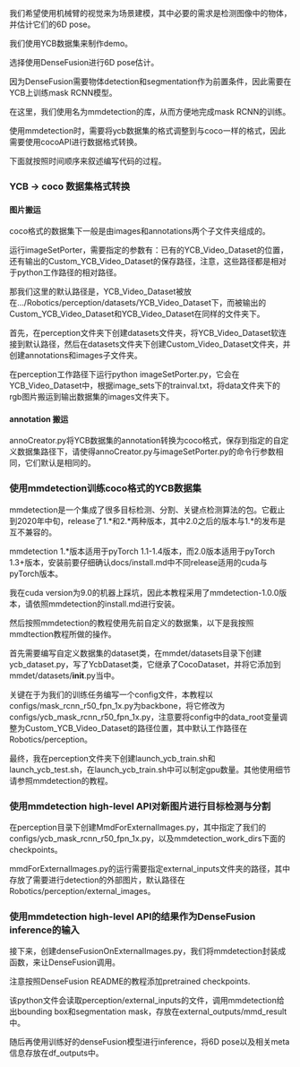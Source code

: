 我们希望使用机械臂的视觉来为场景建模，其中必要的需求是检测图像中的物体，并估计它们的6D pose。

我们使用YCB数据集来制作demo。

选择使用DenseFusion进行6D pose估计。

因为DenseFusion需要物体detection和segmentation作为前置条件，因此需要在YCB上训练mask RCNN模型。

在这里，我们使用名为mmdetection的库，从而方便地完成mask RCNN的训练。

使用mmdetection时，需要将ycb数据集的格式调整到与coco一样的格式，因此需要使用cocoAPI进行数据格式转换。

下面就按照时间顺序来叙述编写代码的过程。

### YCB -> coco 数据集格式转换

#### 图片搬运
coco格式的数据集下一般是由images和annotations两个子文件夹组成的。

运行imageSetPorter，需要指定的参数有：已有的YCB_Video_Dataset的位置，还有输出的Custom_YCB_Video_Dataset的保存路径，注意，这些路径都是相对于python工作路径的相对路径。

那我们这里的默认路径是，YCB_Video_Dataset被放在.../Robotics/perception/datasets/YCB_Video_Dataset下，而被输出的Custom_YCB_Video_Dataset和YCB_Video_Dataset在同样的文件夹下。

首先，在perception文件夹下创建datasets文件夹，将YCB_Video_Dataset软连接到默认路径，然后在datasets文件夹下创建Custom_Video_Dataset文件夹，并创建annotations和images子文件夹。

在perception工作路径下运行python imageSetPorter.py，它会在YCB_Video_Dataset中，根据image_sets下的trainval.txt，将data文件夹下的rgb图片搬运到输出数据集的images文件夹下。

#### annotation 搬运
annoCreator.py将YCB数据集的annotation转换为coco格式，保存到指定的自定义数据集路径下，请使得annoCreator.py与imageSetPorter.py的命令行参数相同，它们默认是相同的。

### 使用mmdetection训练coco格式的YCB数据集
mmdetection是一个集成了很多目标检测、分割、关键点检测算法的包。它截止到2020年中旬，release了1.*和2.*两种版本，其中2.0之后的版本与1.*的发布是互不兼容的。

mmdetection 1.*版本适用于pyTorch 1.1-1.4版本，而2.0版本适用于pyTorch 1.3+版本，安装前要仔细确认docs/install.md中不同release适用的cuda与pyTorch版本。

我在cuda version为9.0的机器上踩坑，因此本教程采用了mmdetection-1.0.0版本，请依照mmdetection的install.md进行安装。

然后按照mmdetection的教程使用先前自定义的数据集，以下是我按照mmdtection教程所做的操作。

首先需要编写自定义数据集的dataset类，在mmdet/datasets目录下创建ycb_dataset.py，写了YcbDataset类，它继承了CocoDataset，并将它添加到mmdet/datasets/__init__.py当中。

关键在于为我们的训练任务编写一个config文件，本教程以configs/mask_rcnn_r50_fpn_1x.py为backbone，将它修改为configs/ycb_mask_rcnn_r50_fpn_1x.py，注意要将config中的data_root变量调整为Custom_YCB_Video_Dataset的路径位置，其中默认工作路径在Robotics/perception。

最终，我在perception文件夹下创建launch_ycb_train.sh和launch_ycb_test.sh，在launch_ycb_train.sh中可以制定gpu数量。其他使用细节请参照mmdetection的教程。

### 使用mmdetection high-level API对新图片进行目标检测与分割
在perception目录下创建MmdForExternalImages.py，其中指定了我们的configs/ycb_mask_rcnn_r50_fpn_1x.py，以及mmdetection_work_dirs下面的checkpoints。

mmdForExternalImages.py的运行需要指定external_inputs文件夹的路径，其中存放了需要进行detection的外部图片，默认路径在Robotics/perception/external_images。

### 使用mmdetection high-level API的结果作为DenseFusion inference的输入
接下来，创建denseFusionOnExternalImages.py，我们将mmdetection封装成函数，来让DenseFusion调用。

注意按照DenseFusion README的教程添加pretrained checkpoints.

该python文件会读取perception/external_inputs的文件，调用mmdetection给出bounding box和segmentation mask，存放在external_outputs/mmd_result中。

随后再使用训练好的denseFusion模型进行inference，将6D pose以及相关meta信息存放在df_outputs中。